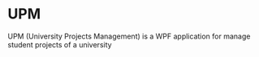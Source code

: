 # UPM
UPM (University Projects Management) is a WPF application for manage student projects of a university

